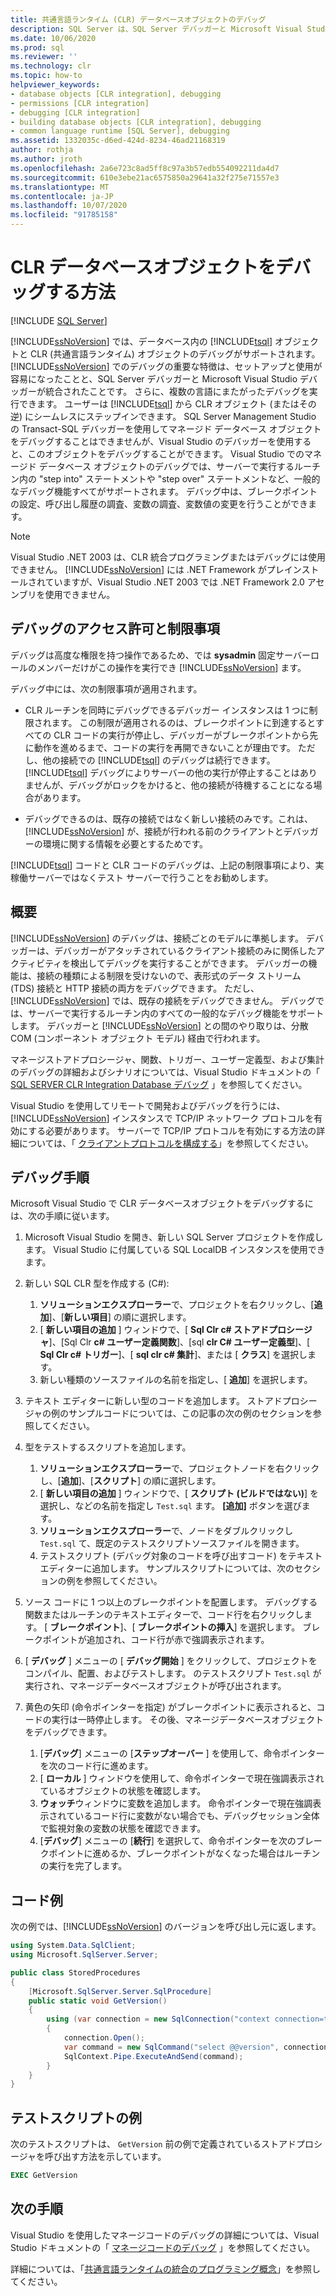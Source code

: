 ```yaml
---
title: 共通言語ランタイム (CLR) データベースオブジェクトのデバッグ
description: SQL Server は、SQL Server デバッガーと Microsoft Visual Studio デバッガーを統合するデータベース内の Transact-sql オブジェクトと CLR オブジェクトのデバッグをサポートします。
ms.date: 10/06/2020
ms.prod: sql
ms.reviewer: ''
ms.technology: clr
ms.topic: how-to
helpviewer_keywords:
- database objects [CLR integration], debugging
- permissions [CLR integration]
- debugging [CLR integration]
- building database objects [CLR integration], debugging
- common language runtime [SQL Server], debugging
ms.assetid: 1332035c-d6ed-424d-8234-46ad21168319
author: rothja
ms.author: jroth
ms.openlocfilehash: 2a6e723c8ad5ff8c97a3b57edb554092211da4d7
ms.sourcegitcommit: 610e3ebe21ac6575850a29641a32f275e71557e3
ms.translationtype: MT
ms.contentlocale: ja-JP
ms.lasthandoff: 10/07/2020
ms.locfileid: "91785158"
---
```

# <a name="how-to-debug-clr-database-objects"></a>CLR データベースオブジェクトをデバッグする方法

[!INCLUDE [SQL Server](../../includes/applies-to-version/sqlserver.md)]
 
[!INCLUDE[ssNoVersion](../../includes/ssnoversion-md.md)] では、データベース内の [!INCLUDE[tsql](../../includes/tsql-md.md)] オブジェクトと CLR (共通言語ランタイム) オブジェクトのデバッグがサポートされます。 [!INCLUDE[ssNoVersion](../../includes/ssnoversion-md.md)] でのデバッグの重要な特徴は、セットアップと使用が容易になったことと、SQL Server デバッガーと Microsoft Visual Studio デバッガーが統合されたことです。 さらに、複数の言語にまたがったデバッグを実行できます。 ユーザーは [!INCLUDE[tsql](../../includes/tsql-md.md)] から CLR オブジェクト (またはその逆) にシームレスにステップインできます。 SQL Server Management Studio の Transact-SQL デバッガーを使用してマネージド データベース オブジェクトをデバッグすることはできませんが、Visual Studio のデバッガーを使用すると、このオブジェクトをデバッグすることができます。 Visual Studio でのマネージド データベース オブジェクトのデバッグでは、サーバーで実行するルーチン内の "step into" ステートメントや "step over" ステートメントなど、一般的なデバッグ機能すべてがサポートされます。 デバッグ中は、ブレークポイントの設定、呼び出し履歴の調査、変数の調査、変数値の変更を行うことができます。 

> [!NOTE]
> Visual Studio .NET 2003 は、CLR 統合プログラミングまたはデバッグには使用できません。 [!INCLUDE[ssNoVersion](../../includes/ssnoversion-md.md)] には .NET Framework がプレインストールされていますが、Visual Studio .NET 2003 では .NET Framework 2.0 アセンブリを使用できません。  
  
## <a name="debugging-permissions-and-restrictions"></a>デバッグのアクセス許可と制限事項

デバッグは高度な権限を持つ操作であるため、では **sysadmin** 固定サーバーロールのメンバーだけがこの操作を実行でき [!INCLUDE[ssNoVersion](../../includes/ssnoversion-md.md)] ます。  
  
デバッグ中には、次の制限事項が適用されます。  
  
- CLR ルーチンを同時にデバッグできるデバッガー インスタンスは 1 つに制限されます。 この制限が適用されるのは、ブレークポイントに到達するとすべての CLR コードの実行が停止し、デバッガーがブレークポイントから先に動作を進めるまで、コードの実行を再開できないことが理由です。 ただし、他の接続での [!INCLUDE[tsql](../../includes/tsql-md.md)] のデバッグは続行できます。 [!INCLUDE[tsql](../../includes/tsql-md.md)] デバッグによりサーバーの他の実行が停止することはありませんが、デバッグがロックをかけると、他の接続が待機することになる場合があります。  
  
- デバッグできるのは、既存の接続ではなく新しい接続のみです。これは、[!INCLUDE[ssNoVersion](../../includes/ssnoversion-md.md)] が、接続が行われる前のクライアントとデバッガーの環境に関する情報を必要とするためです。  
  
[!INCLUDE[tsql](../../includes/tsql-md.md)] コードと CLR コードのデバッグは、上記の制限事項により、実稼働サーバーではなくテスト サーバーで行うことをお勧めします。  
  
## <a name="overview"></a>概要

[!INCLUDE[ssNoVersion](../../includes/ssnoversion-md.md)] のデバッグは、接続ごとのモデルに準拠します。 デバッガーは、デバッガーがアタッチされているクライアント接続のみに関係したアクティビティを検出してデバッグを実行することができます。 デバッガーの機能は、接続の種類による制限を受けないので、表形式のデータ ストリーム (TDS) 接続と HTTP 接続の両方をデバッグできます。 ただし、[!INCLUDE[ssNoVersion](../../includes/ssnoversion-md.md)] では、既存の接続をデバッグできません。 デバッグでは、サーバーで実行するルーチン内のすべての一般的なデバッグ機能をサポートします。 デバッガーと [!INCLUDE[ssNoVersion](../../includes/ssnoversion-md.md)] との間のやり取りは、分散 COM (コンポーネント オブジェクト モデル) 経由で行われます。  
  
マネージストアドプロシージャ、関数、トリガー、ユーザー定義型、および集計のデバッグの詳細およびシナリオについては、Visual Studio ドキュメントの「 [SQL SERVER CLR Integration Database デバッグ](https://go.microsoft.com/fwlink/?LinkId=120378) 」を参照してください。  
  
Visual Studio を使用してリモートで開発およびデバッグを行うには、[!INCLUDE[ssNoVersion](../../includes/ssnoversion-md.md)] インスタンスで TCP/IP ネットワーク プロトコルを有効にする必要があります。 サーバーで TCP/IP プロトコルを有効にする方法の詳細については、「 [クライアントプロトコルを構成する](../../database-engine/configure-windows/configure-client-protocols.md)」を参照してください。  
  
## <a name="debugging-steps"></a>デバッグ手順

Microsoft Visual Studio で CLR データベースオブジェクトをデバッグするには、次の手順に従います。

1. Microsoft Visual Studio を開き、新しい SQL Server プロジェクトを作成します。 Visual Studio に付属している SQL LocalDB インスタンスを使用できます。

2. 新しい SQL CLR 型を作成する (C#):

   1. **ソリューションエクスプローラー**で、プロジェクトを右クリックし、[**追加**]、[**新しい項目**] の順に選択します。 
   1. [ **新しい項目の追加** ] ウィンドウで、[ **Sql Clr c# ストアドプロシージャ**]、[Sql Clr **c# ユーザー定義関数**]、[sql **clr C# ユーザー定義型**]、[ **Sql Clr c# トリガー**]、[ **sql clr c# 集計**]、または [ **クラス**] を選択します。
   1. 新しい種類のソースファイルの名前を指定し、[ **追加**] を選択します。

3. テキスト エディターに新しい型のコードを追加します。 ストアドプロシージャの例のサンプルコードについては、この記事の次の例のセクションを参照してください。

4. 型をテストするスクリプトを追加します。 

   1. **ソリューションエクスプローラー**で、プロジェクトノードを右クリックし、[**追加**]、[**スクリプト**] の順に選択します。 
   1. [ **新しい項目の追加** ] ウィンドウで、[ **スクリプト (ビルドではない)**] を選択し、などの名前を指定し `Test.sql` ます。 **[追加]** ボタンを選びます。
   1. **ソリューションエクスプローラー**で、ノードをダブルクリックし `Test.sql` て、既定のテストスクリプトソースファイルを開きます。
   1. テストスクリプト (デバッグ対象のコードを呼び出すコード) をテキストエディターに追加します。 サンプルスクリプトについては、次のセクションの例を参照してください。

5. ソース コードに 1 つ以上のブレークポイントを配置します。 デバッグする関数またはルーチンのテキストエディターで、コード行を右クリックします。 [ **ブレークポイント**]、[ **ブレークポイントの挿入**] を選択します。 ブレークポイントが追加され、コード行が赤で強調表示されます。

6. [ **デバッグ** ] メニューの [ **デバッグ開始** ] をクリックして、プロジェクトをコンパイル、配置、およびテストします。 のテストスクリプト `Test.sql` が実行され、マネージデータベースオブジェクトが呼び出されます。

7. 黄色の矢印 (命令ポインターを指定) がブレークポイントに表示されると、コードの実行は一時停止します。 その後、マネージデータベースオブジェクトをデバッグできます。

   1. [**デバッグ**] メニューの [**ステップオーバー** ] を使用して、命令ポインターを次のコード行に進めます。
   1. [ **ローカル** ] ウィンドウを使用して、命令ポインターで現在強調表示されているオブジェクトの状態を確認します。
   1. **ウォッチ**ウィンドウに変数を追加します。 命令ポインターで現在強調表示されているコード行に変数がない場合でも、デバッグセッション全体で監視対象の変数の状態を確認できます。 
   1. [**デバッグ**] メニューの [**続行**] を選択して、命令ポインターを次のブレークポイントに進めるか、ブレークポイントがなくなった場合はルーチンの実行を完了します。
  
## <a name="example-code"></a>コード例

次の例では、[!INCLUDE[ssNoVersion](../../includes/ssnoversion-md.md)] のバージョンを呼び出し元に返します。  
  
```csharp
using System.Data.SqlClient;
using Microsoft.SqlServer.Server;

public class StoredProcedures
{
    [Microsoft.SqlServer.Server.SqlProcedure]
    public static void GetVersion()
    {
        using (var connection = new SqlConnection("context connection=true"))
        {
            connection.Open();
            var command = new SqlCommand("select @@version", connection);
            SqlContext.Pipe.ExecuteAndSend(command);
        }
    }
}
```

## <a name="example-test-script"></a>テストスクリプトの例

次のテストスクリプトは、 `GetVersion` 前の例で定義されているストアドプロシージャを呼び出す方法を示しています。  
  
```sql
EXEC GetVersion  
```  

## <a name="next-steps"></a>次の手順
  
Visual Studio を使用したマネージコードのデバッグの詳細については、Visual Studio ドキュメントの「 [マネージコードのデバッグ](https://go.microsoft.com/fwlink/?LinkId=120377) 」を参照してください。  

詳細については、「[共通言語ランタイムの統合のプログラミング概念](../../relational-databases/clr-integration/common-language-runtime-clr-integration-programming-concepts.md)」を参照してください。  
